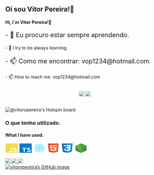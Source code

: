 ## Oi sou Vitor Pereira!👋
#### Hi, I´m Vitor Pereira!👋

<p style="font-size:20px">- 🌱 Eu procuro estar sempre aprendendo. </p>
<p style="font-size:14px">- 🌱 I try to be always learning.</p>
<p style="font-size:20px">- 📫 Como me encontrar: vop1234@hotmail.com</p>
<p style="font-size:14px">- 📫 How to reach me: vop1234@hotmail.com</p>
<br>

<div align="center">
  
  <img height="180em" src="https://github-readme-stats-rho-gray-57.vercel.app/api?username=vitoropereira&show_icons=true&theme=dark&include_all_commits=true&count_private=true"/>
  <img height="180em" src="https://github-readme-stats-rho-gray-57.vercel.app/api/top-langs/?username=vitoropereira&layout=compact&langs_count=7&theme=dark"/>
</div>
<br>

![@vitoropereira's Holopin board](https://holopin.me/vitoropereira)

### O que tenho utilizado.
#### What I have used.


<div style="display: inline_block">

   <img align="center" alt="Rafa-Js" height="30" width="40" src="https://raw.githubusercontent.com/devicons/devicon/master/icons/javascript/javascript-plain.svg"/>
   <img align="center" alt="Rafa-Ts" height="30" width="40" src="https://raw.githubusercontent.com/devicons/devicon/master/icons/typescript/typescript-plain.svg"/>
   <img align="center" alt="Rafa-React" height="30" width="40" src="https://raw.githubusercontent.com/devicons/devicon/master/icons/react/react-original.svg"/>
   <img align="center" alt="Rafa-HTML" height="30" width="40" src="https://raw.githubusercontent.com/devicons/devicon/master/icons/html5/html5-original.svg"/>
   <img align="center" alt="Rafa-CSS" height="30" width="40" src="https://raw.githubusercontent.com/devicons/devicon/master/icons/css3/css3-original.svg"/>
   <img align="center" alt="Rafa-Python" height="30" width="40" src="https://raw.githubusercontent.com/devicons/devicon/master/icons/nodejs/nodejs-original.svg"/>

</div>

<br>

<div>

  <a href="https://instagram.com/vitoronofrepereira" target="_blank">
  <img src="https://img.shields.io/badge/-Instagram-%23E4405F?style=for-the-badge&logo=instagram&logoColor=white" target="_blank">
  </a>
  <a href="mailto:vop1234@hotmail.com">
  <img src="https://img.shields.io/badge/-Hotmail-%23333?style=for-the-badge&logo=gmail&logoColor=white" target="_blank">
  </a>
  <a href="https://www.linkedin.com/in/vitor-onofre-pereira/" target="_blank">
  <img src="https://img.shields.io/badge/-LinkedIn-%230077B5?style=for-the-badge&logo=linkedin&logoColor=white" target="_blank">
  </a> 
 
</div>

<a href="https://github.com/vitoropereira" target="_blank" rel="noopener noreferrer">
  <img src="https://scastiel.dev/api/image/vitoropereira?dark" alt="vitoropereira’s GitHub image" width="600" height="314" />
